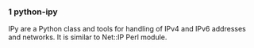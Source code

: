 
### 1 python-ipy 
IPy are a Python class and tools for handling of IPv4 and IPv6 addresses and networks. It is similar to Net::IP Perl module.

